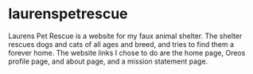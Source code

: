 # laurenspetrescue
Laurens Pet Rescue is a website for my faux animal shelter. The shelter rescues dogs and cats of all ages and breed, and tries to find them a forever home. The website links I chose to do are the home page, Oreos profile page, and about page, and a mission statement page. 
